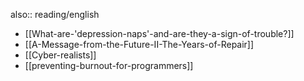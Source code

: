also:: reading/english

- [[What-are-'depression-naps'-and-are-they-a-sign-of-trouble?]]
- [[A-Message-from-the-Future-II-The-Years-of-Repair]]
- [[Cyber-realists]]
- [[preventing-burnout-for-programmers]]